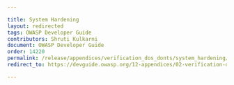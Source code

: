 ```yaml
---

title: System Hardening
layout: redirected
tags: OWASP Developer Guide
contributors: Shruti Kulkarni
document: OWASP Developer Guide
order: 14220
permalink: /release/appendices/verification_dos_donts/system_hardening/
redirect_to: https://devguide.owasp.org/12-appendices/02-verification-dos-donts/02-system-hardening/

---
```


